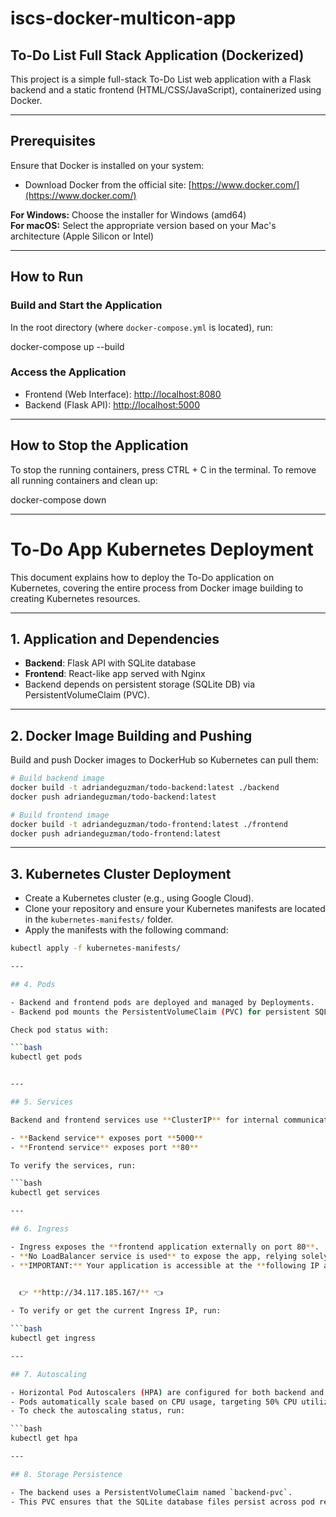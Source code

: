 # iscs-docker-multicon-app

## To-Do List Full Stack Application (Dockerized)

This project is a simple full-stack To-Do List web application with a Flask backend and a static frontend (HTML/CSS/JavaScript), containerized using Docker.

---

## Prerequisites

Ensure that Docker is installed on your system:

- Download Docker from the official site: [https://www.docker.com/](https://www.docker.com/)

**For Windows:** Choose the installer for Windows (amd64)  
**For macOS:** Select the appropriate version based on your Mac's architecture (Apple Silicon or Intel)

---

## How to Run

### Build and Start the Application

In the root directory (where `docker-compose.yml` is located), run:

docker-compose up --build

### Access the Application

- Frontend (Web Interface): [http://localhost:8080](http://localhost:8080)
- Backend (Flask API): [http://localhost:5000](http://localhost:5000)

---

## How to Stop the Application

To stop the running containers, press CTRL + C in the terminal.
To remove all running containers and clean up:

docker-compose down



---

# To-Do App Kubernetes Deployment

This document explains how to deploy the To-Do application on Kubernetes, covering the entire process from Docker image building to creating Kubernetes resources.

---

## 1. Application and Dependencies

- **Backend**: Flask API with SQLite database  
- **Frontend**: React-like app served with Nginx  
- Backend depends on persistent storage (SQLite DB) via PersistentVolumeClaim (PVC).

---

## 2. Docker Image Building and Pushing

Build and push Docker images to DockerHub so Kubernetes can pull them:

```bash
# Build backend image
docker build -t adriandeguzman/todo-backend:latest ./backend
docker push adriandeguzman/todo-backend:latest

# Build frontend image
docker build -t adriandeguzman/todo-frontend:latest ./frontend
docker push adriandeguzman/todo-frontend:latest
```

---

## 3. Kubernetes Cluster Deployment

- Create a Kubernetes cluster (e.g., using Google Cloud).
- Clone your repository and ensure your Kubernetes manifests are located in the `kubernetes-manifests/` folder.
- Apply the manifests with the following command:

```bash
kubectl apply -f kubernetes-manifests/

---

## 4. Pods

- Backend and frontend pods are deployed and managed by Deployments.
- Backend pod mounts the PersistentVolumeClaim (PVC) for persistent SQLite storage.

Check pod status with:

```bash
kubectl get pods


---

## 5. Services

Backend and frontend services use **ClusterIP** for internal communication within the cluster.

- **Backend service** exposes port **5000**  
- **Frontend service** exposes port **80**

To verify the services, run:

```bash
kubectl get services

---

## 6. Ingress

- Ingress exposes the **frontend application externally on port 80**.
- **No LoadBalancer service is used** to expose the app, relying solely on Ingress for external access.
- **IMPORTANT:** Your application is accessible at the **following IP address**:

  
  👉 **http://34.117.185.167/** 👈

- To verify or get the current Ingress IP, run:

```bash
kubectl get ingress

---

## 7. Autoscaling

- Horizontal Pod Autoscalers (HPA) are configured for both backend and frontend deployments.
- Pods automatically scale based on CPU usage, targeting 50% CPU utilization.
- To check the autoscaling status, run:

```bash
kubectl get hpa

---

## 8. Storage Persistence

- The backend uses a PersistentVolumeClaim named `backend-pvc`.
- This PVC ensures that the SQLite database files persist across pod restarts, maintaining data durability.

